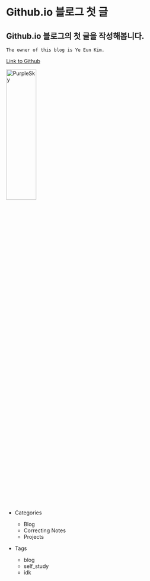 # Github.io 블로그 첫 글
## Github.io 블로그의 첫 글을 작성해봅니다.

    The owner of this blog is Ye Eun Kim.

[Link to Github](https://github.com/, "Github link")

<img src="https://wallpaperstock.net/wallpapers/thumbs1/43514hd.jpg" width="40%" height="30%" title="px(픽셀) 크기 설정" alt="PurpleSky"></img>


- Categories 
   * Blog
   * Correcting Notes
   * Projects


- Tags
    * blog
    * self_study
    * idk
